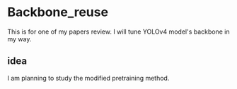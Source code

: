 # Backbone_reuse
This is for one of my papers review. I will tune YOLOv4 model's backbone in my way.

## idea
I am planning to study the modified pretraining method.
